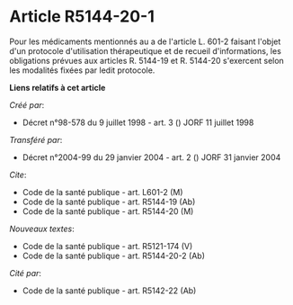 # Article R5144-20-1

Pour les médicaments mentionnés au a de l'article L. 601-2 faisant l'objet d'un protocole d'utilisation thérapeutique et de
recueil d'informations, les obligations prévues aux articles R. 5144-19 et R. 5144-20 s'exercent selon les modalités fixées
par ledit protocole.

**Liens relatifs à cet article**

_Créé par_:

  - Décret n°98-578 du 9 juillet 1998 - art. 3 () JORF 11 juillet 1998

_Transféré par_:

  - Décret n°2004-99 du 29 janvier 2004 - art. 2 () JORF 31 janvier 2004

_Cite_:

  - Code de la santé publique - art. L601-2 (M)
  - Code de la santé publique - art. R5144-19 (Ab)
  - Code de la santé publique - art. R5144-20 (M)

_Nouveaux textes_:

  - Code de la santé publique - art. R5121-174 (V)
  - Code de la santé publique - art. R5144-20-2 (Ab)

_Cité par_:

  - Code de la santé publique - art. R5142-22 (Ab)
